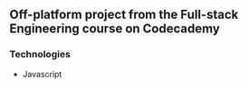 ## Off-platform project from the Full-stack Engineering course on Codecademy
### Technologies
+ Javascript
